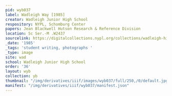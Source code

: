 ```yaml
---
pid: wyb037
label: Wadleigh Way [1985]
creator: Wadleigh Junior High School
respository: NYPL, Schomburg Center
papers: Jean Blackwell Hutson Research & Reference Division
location: Sc Ser.-M .W2437
sourcelink: https://digitalcollections.nypl.org/collections/wadleigh-high-school-yearbooks#/?tab=navigation
_date: '1985'
_tags: 'student writing, photographs '
_type: image
site: wad
school: Wadleigh Junior High School
order: '36'
layout: wyb
collection: yb
thumbnail: "/img/derivatives/iiif/images/wyb037/full/250,/0/default.jpg"
manifest: "/img/derivatives/iiif/wyb037/manifest.json"
---
```

